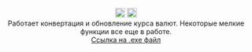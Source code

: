 <div align="center"> 
<img src="https://img.shields.io/badge/version-0.0.3-blue?style=flat-square" height="20">
<img src="https://img.shields.io/badge/.exe_size-86.7_MB-green?style=flat-square" height="20">
<br>
Работает конвертация и обновление курса валют.
Некоторые мелкие функции все еще в работе.
<br> 
<a href="https://drive.google.com/file/d/1oT9T856Je9G4LokhvEBf8150Gg2ZWHHx/view?usp=sharing">Ссылка на .exe файл</a>



